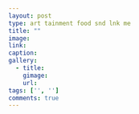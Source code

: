 ```yaml
---
layout: post
type: art tainment food snd lnk me
title: ""
image: 
link: 
caption: 
gallery:
  - title: 
    gimage: 
    url: 
tags: ['', '']
comments: true
---
```

